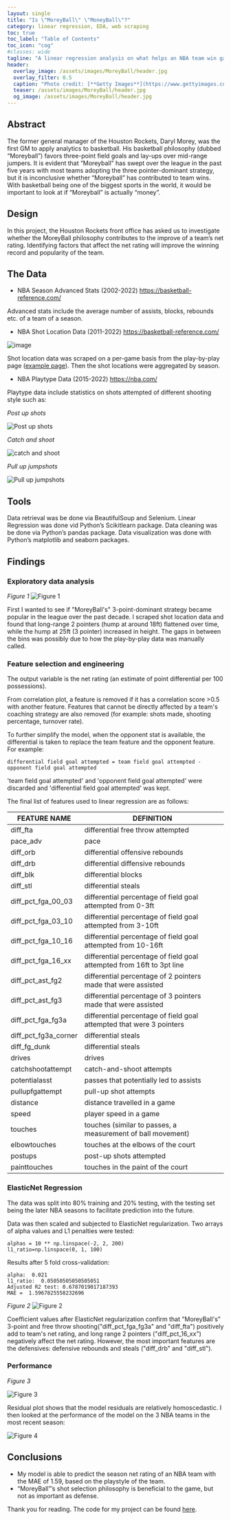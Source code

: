 ```yaml
---
layout: single
title: "Is \"MoreyBall\" \"MoneyBall\"?"
category: linear regression, EDA, web scraping
toc: true
toc_label: "Table of Contents"
toc_icon: "cog"
#classes: wide
tagline: "A linear regression analysis on what helps an NBA team win games"
header:
  overlay_image: /assets/images/MoreyBall/header.jpg
  overlay_filter: 0.5
  caption: "Photo credit: [**Getty Images**](https://www.gettyimages.com/)"
  teaser: /assets/images/MoreyBall/header.jpg
  og_image: /assets/images/MoreyBall/header.jpg
---
```


## Abstract
The former general manager of the Houston Rockets, Daryl Morey, was the first GM to apply analytics to basketball. His basketball philosophy (dubbed “Moreyball”) favors three-point field goals and lay-ups over mid-range jumpers. It is evident that “Moreyball” has swept over the league in the past five years with most teams adopting the three pointer-dominant strategy, but it is inconclusive whether “Moreyball” has contributed to team wins. With basketball being one of the biggest sports in the world, it would be important to look at if “Moreyball” is actually “money”.

## Design
In this project, the Houston Rockets front office has asked us to investigate whether the MoreyBall philosophy contributes to the improve of a team’s net rating. Identifying factors that affect the net rating will improve the winning record and popularity of the team. 

## The Data
- NBA Season Advanced Stats (2002-2022)
https://basketball-reference.com/

Advanced stats include the average number of assists, blocks, rebounds etc. of a team of a season.

- NBA Shot Location Data (2011-2022)
https://basketball-reference.com/

![image](/assets/images/MoreyBall/playbyplay.jpg)

Shot location data was scraped on a per-game basis from the play-by-play page ([example page](https://www.basketball-reference.com/boxscores/pbp/202110210MIA.html)). Then the shot locations were aggregated by season.

- NBA Playtype Data (2015-2022)
https://nba.com/

Playtype data include statistics on shots attempted of different shooting style such as:

*Post up shots*

![Post up shots](https://c.tenor.com/1TjcowbBWwEAAAAd/carmelo-anthony-post-up.gif)

*Catch and shoot*

![catch and shoot](https://c.tenor.com/XjN8_nqUmoIAAAAd/giannis-antetokounmpo-giannis.gif)

*Pull up jumpshots*

![Pull up jumpshots](https://c.tenor.com/ZVW3wtwEtMwAAAAd/cj-mc-collum-pull-up.gif)

## Tools
Data retrieval was be done via BeautifulSoup and Selenium. Linear Regression was done vid Python’s Scikitlearn package. Data cleaning was be done via Python’s pandas package. Data visualization was done with Python’s matplotlib and seaborn packages.

## Findings
### Exploratory data analysis

*Figure 1*
![Figure 1](https://raw.githubusercontent.com/JoshJingtianWang/MoreyBall_Linear_Regression/main/plots/shotlocation_whitebg.png "Figure 1")

First I wanted to see if "MoreyBall's" 3-point-dominant strategy became popular in the league over the past decade. I scraped shot location data and found that long-range 2 pointers (hump at around 18ft) flattened over time, while the hump at 25ft (3 pointer) increased in height. The gaps in between the bins was possibly due to how the play-by-play data was manually called.

### Feature selection and engineering
The output variable is the net rating (an estimate of point differential per 100 possessions).

From correlation plot, a feature is removed if it has a correlation score >0.5 with another feature. Features that cannot be directly affected by a team's coaching strategy are also removed (for example: shots made, shooting percentage, turnover rate).

To further simplify the model, when the opponent stat is available, the differential is taken to replace the team feature and the opponent feature. For example:

`differential field goal attempted = team field goal attempted - opponent field goal attempted`

'team field goal attempted' and 'opponent field goal attempted' were discarded and 'differential field goal attempted' was kept.

The final list of features used to linear regression are as follows:


FEATURE NAME | DEFINITION | 
| ---- | ---- |
diff_fta | differential free throw attempted |
pace_adv | pace |
diff_orb | differential offensive rebounds |
diff_drb | differential diffensive rebounds |
diff_blk | differential blocks |
diff_stl | differential steals |
diff_pct_fga_00_03 | differential percentage of field goal attempted from 0-3ft |
diff_pct_fga_03_10 | differential percentage of field goal attempted from 3-10ft |
diff_pct_fga_10_16 | differential percentage of field goal attempted from 10-16ft |
diff_pct_fga_16_xx | differential percentage of field goal attempted from 16ft to 3pt line |
diff_pct_ast_fg2 | differential percentage of 2 pointers made that were assisted |
diff_pct_ast_fg3 | differential percentage of 3 pointers made that were assisted |
diff_pct_fga_fg3a | differential percentage of field goal attempted that were 3 pointers |
diff_pct_fg3a_corner | differential steals |
diff_fg_dunk | differential steals |
drives | drives |
catchshootattempt | catch-and-shoot attempts |
potentialasst | passes that potentially led to assists |
pullupfgattempt | pull-up shot attempts |
distance | distance travelled in a game |
speed | player speed in a game |
touches | touches (similar to passes, a measurement of ball movement) |
elbowtouches | touches at the elbows of the court |
postups | post-up shots attempted |
painttouches | touches in the paint of the court |

### ElasticNet Regression

The data was split into 80% training and 20% testing, with the testing set being the later NBA seasons to facilitate prediction into the future.

Data was then scaled and subjected to ElasticNet regularization. Two arrays of alpha values and L1 penalties were tested:
```
alphas = 10 ** np.linspace(-2, 2, 200)
l1_ratio=np.linspace(0, 1, 100)
```

Results after 5 fold cross-validation:
```
alpha:  0.021
l1_ratio:  0.05050505050505051
Adjusted R2 test: 0.6787019017187393
MAE =  1.5967825558232696
```


*Figure 2*
![Figure 2](https://raw.githubusercontent.com/JoshJingtianWang/MoreyBall_Linear_Regression/main/plots/coef_plot_nba_bball_ref_whitebg.png "Figure 2")

Coefficient values after ElasticNet regularization confirm that "MoreyBall's" 3-point and free throw shooting("diff_pct_fga_fg3a" and "diff_fta") positively add to team's net rating, and long range 2 pointers ("diff_pct_16_xx") negatively affect the net rating. However, the most important features are the defensives: defensive rebounds and steals ("diff_drb" and "diff_stl").

### Performance
*Figure 3*

![Figure 3](https://raw.githubusercontent.com/JoshJingtianWang/MoreyBall_Linear_Regression/main/plots/residuals.png "Figure 3")

Residual plot shows that the model residuals are relatively homoscedastic.
I then looked at the performance of the model on the 3 NBA teams in the most recent season:

![Figure 4](/assets/images/MoreyBall/performance.jpg "Figure 4")


## Conclusions
- My model is able to predict the season net rating of an NBA team with the MAE of 1.59, based on the playstyle of the team.
- “MoreyBall”’s shot selection philosophy is beneficial to the game, but not as important as defense.

Thank you for reading. The code for my project can be found [here](https://github.com/JoshJingtianWang/MoreyBall_Linear_Regression/). 